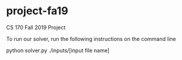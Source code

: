 # project-fa19
CS 170 Fall 2019 Project

To run our solver, run the following instructions on the command line

python solver.py ./inputs/[input file name]